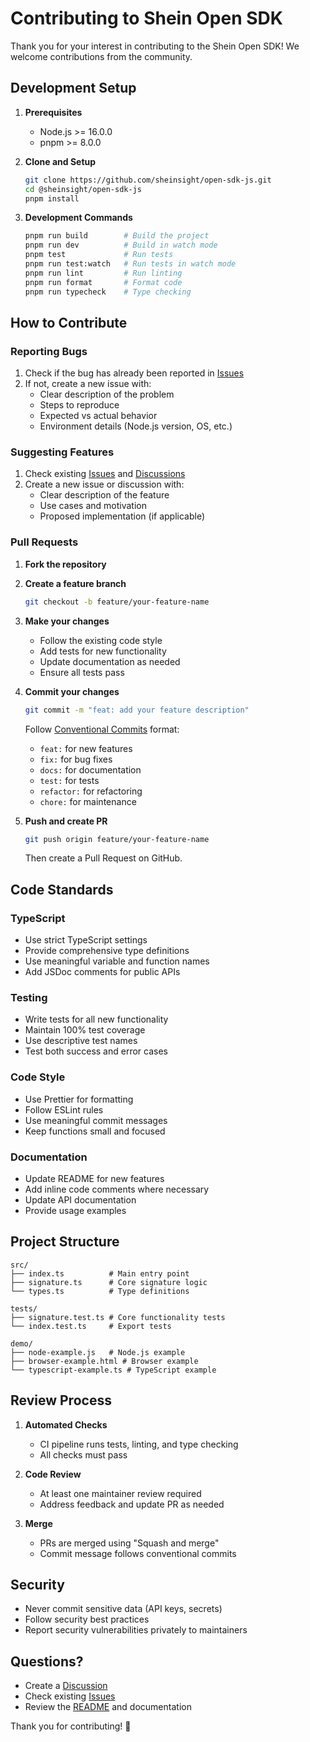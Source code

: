 # Contributing to Shein Open SDK

Thank you for your interest in contributing to the Shein Open SDK! We welcome contributions from the community.

## Development Setup

1. **Prerequisites**
   - Node.js >= 16.0.0
   - pnpm >= 8.0.0

2. **Clone and Setup**

   ```bash
   git clone https://github.com/sheinsight/open-sdk-js.git
   cd @sheinsight/open-sdk-js
   pnpm install
   ```

3. **Development Commands**

   ```bash
   pnpm run build        # Build the project
   pnpm run dev          # Build in watch mode
   pnpm test             # Run tests
   pnpm run test:watch   # Run tests in watch mode
   pnpm run lint         # Run linting
   pnpm run format       # Format code
   pnpm run typecheck    # Type checking
   ```

## How to Contribute

### Reporting Bugs

1. Check if the bug has already been reported in [Issues](https://github.com/sheinsight/open-sdk-js/issues)
2. If not, create a new issue with:
   - Clear description of the problem
   - Steps to reproduce
   - Expected vs actual behavior
   - Environment details (Node.js version, OS, etc.)

### Suggesting Features

1. Check existing [Issues](https://github.com/sheinsight/open-sdk-js/issues) and [Discussions](https://github.com/sheinsight/open-sdk-js/discussions)
2. Create a new issue or discussion with:
   - Clear description of the feature
   - Use cases and motivation
   - Proposed implementation (if applicable)

### Pull Requests

1. **Fork the repository**
2. **Create a feature branch**

   ```bash
   git checkout -b feature/your-feature-name
   ```

3. **Make your changes**
   - Follow the existing code style
   - Add tests for new functionality
   - Update documentation as needed
   - Ensure all tests pass

4. **Commit your changes**

   ```bash
   git commit -m "feat: add your feature description"
   ```

   Follow [Conventional Commits](https://www.conventionalcommits.org/) format:
   - `feat:` for new features
   - `fix:` for bug fixes
   - `docs:` for documentation
   - `test:` for tests
   - `refactor:` for refactoring
   - `chore:` for maintenance

5. **Push and create PR**

   ```bash
   git push origin feature/your-feature-name
   ```

   Then create a Pull Request on GitHub.

## Code Standards

### TypeScript

- Use strict TypeScript settings
- Provide comprehensive type definitions
- Use meaningful variable and function names
- Add JSDoc comments for public APIs

### Testing

- Write tests for all new functionality
- Maintain 100% test coverage
- Use descriptive test names
- Test both success and error cases

### Code Style

- Use Prettier for formatting
- Follow ESLint rules
- Use meaningful commit messages
- Keep functions small and focused

### Documentation

- Update README for new features
- Add inline code comments where necessary
- Update API documentation
- Provide usage examples

## Project Structure

```
src/
├── index.ts          # Main entry point
├── signature.ts      # Core signature logic
└── types.ts          # Type definitions

tests/
├── signature.test.ts # Core functionality tests
└── index.test.ts     # Export tests

demo/
├── node-example.js   # Node.js example
├── browser-example.html # Browser example
└── typescript-example.ts # TypeScript example
```

## Review Process

1. **Automated Checks**
   - CI pipeline runs tests, linting, and type checking
   - All checks must pass

2. **Code Review**
   - At least one maintainer review required
   - Address feedback and update PR as needed

3. **Merge**
   - PRs are merged using "Squash and merge"
   - Commit message follows conventional commits

## Security

- Never commit sensitive data (API keys, secrets)
- Follow security best practices
- Report security vulnerabilities privately to maintainers

## Questions?

- Create a [Discussion](https://github.com/sheinsight/open-sdk-js/discussions)
- Check existing [Issues](https://github.com/sheinsight/open-sdk-js/issues)
- Review the [README](README.md) and documentation

Thank you for contributing! 🎉
